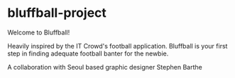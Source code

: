# bluffball-project
Welcome to Bluffball!

Heavily inspired by the IT Crowd's football application. Bluffball is your first step in finding adequate football banter for the newbie. 

A collaboration with Seoul based graphic designer Stephen Barthe
